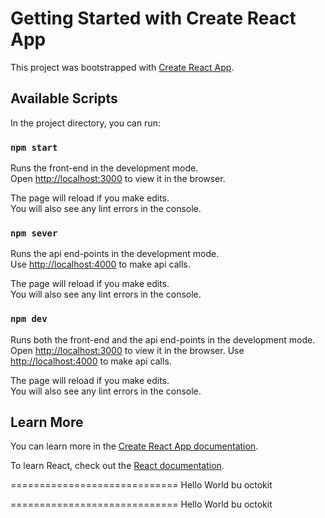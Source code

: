 # Getting Started with Create React App

This project was bootstrapped with [Create React App](https://github.com/facebook/create-react-app).

## Available Scripts

In the project directory, you can run:

### `npm start`

Runs the front-end in the development mode.\
Open [http://localhost:3000](http://localhost:3000) to view it in the browser.

The page will reload if you make edits.\
You will also see any lint errors in the console.

### `npm sever`

Runs the api end-points in the development mode.\
Use [http://localhost:4000](http://localhost:4000) to make api calls.

The page will reload if you make edits.\
You will also see any lint errors in the console.

### `npm dev`

Runs both the front-end and the api end-points in the development mode.\
Open [http://localhost:3000](http://localhost:3000) to view it in the browser.
Use [http://localhost:4000](http://localhost:4000) to make api calls.


The page will reload if you make edits.\
You will also see any lint errors in the console.


## Learn More

You can learn more in the [Create React App documentation](https://facebook.github.io/create-react-app/docs/getting-started).

To learn React, check out the [React documentation](https://reactjs.org/).



 =============================
Hello World bu octokit


 =============================
Hello World bu octokit
